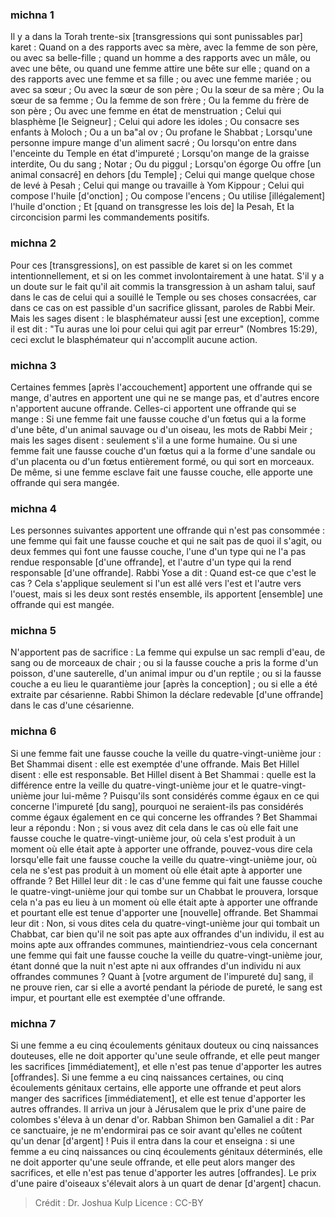 
### michna 1
Il y a dans la Torah trente-six [transgressions qui sont punissables par] karet : Quand on a des rapports avec sa mère, avec la femme de son père, ou avec sa belle-fille ; quand un homme a des rapports avec un mâle, ou avec une bête, ou quand une femme attire une bête sur elle ; quand on a des rapports avec une femme et sa fille ; ou avec une femme mariée ; ou avec sa sœur ; Ou avec la sœur de son père ; Ou la sœur de sa mère ; Ou la sœur de sa femme ; Ou la femme de son frère ; Ou la femme du frère de son père ; Ou avec une femme en état de menstruation ; Celui qui blasphème [le Seigneur] ; Celui qui adore les idoles ; Ou consacre ses enfants à Moloch ; Ou a un ba"al ov ; Ou profane le Shabbat ; Lorsqu'une personne impure mange d'un aliment sacré ; Ou lorsqu'on entre dans l'enceinte du Temple en état d'impureté ; Lorsqu'on mange de la graisse interdite, Ou du sang ; Notar ; Ou du piggul ; Lorsqu'on égorge Ou offre [un animal consacré] en dehors [du Temple] ; Celui qui mange quelque chose de levé à Pesah ; Celui qui mange ou travaille à Yom Kippour ; Celui qui compose l'huile [d'onction] ; Ou compose l'encens ; Ou utilise [illégalement] l'huile d'onction ; Et [quand on transgresse les lois de] la Pesah, Et la circoncision parmi les commandements positifs.

### michna 2
Pour ces [transgressions], on est passible de karet si on les commet intentionnellement, et si on les commet involontairement à une hatat. S'il y a un doute sur le fait qu'il ait commis la transgression à un asham talui, sauf dans le cas de celui qui a souillé le Temple ou ses choses consacrées, car dans ce cas on est passible d'un sacrifice glissant, paroles de Rabbi Meir. Mais les sages disent : le blasphémateur aussi [est une exception], comme il est dit : "Tu auras une loi pour celui qui agit par erreur" (Nombres 15:29), ceci exclut le blasphémateur qui n'accomplit aucune action.

### michna 3
Certaines femmes [après l'accouchement] apportent une offrande qui se mange, d'autres en apportent une qui ne se mange pas, et d'autres encore n'apportent aucune offrande. Celles-ci apportent une offrande qui se mange : Si une femme fait une fausse couche d'un fœtus qui a la forme d'une bête, d'un animal sauvage ou d'un oiseau, les mots de Rabbi Meir ; mais les sages disent : seulement s'il a une forme humaine. Ou si une femme fait une fausse couche d'un fœtus qui a la forme d'une sandale ou d'un placenta ou d'un fœtus entièrement formé, ou qui sort en morceaux. De même, si une femme esclave fait une fausse couche, elle apporte une offrande qui sera mangée.

### michna 4
Les personnes suivantes apportent une offrande qui n'est pas consommée : une femme qui fait une fausse couche et qui ne sait pas de quoi il s'agit, ou deux femmes qui font une fausse couche, l'une d'un type qui ne l'a pas rendue responsable [d'une offrande], et l'autre d'un type qui la rend responsable [d'une offrande]. Rabbi Yose a dit : Quand est-ce que c'est le cas ? Cela s'applique seulement si l'un est allé vers l'est et l'autre vers l'ouest, mais si les deux sont restés ensemble, ils apportent [ensemble] une offrande qui est mangée.

### michna 5
N'apportent pas de sacrifice : La femme qui expulse un sac rempli d'eau, de sang ou de morceaux de chair ; ou si la fausse couche a pris la forme d'un poisson, d'une sauterelle, d'un animal impur ou d'un reptile ; ou si la fausse couche a eu lieu le quarantième jour [après la conception] ; ou si elle a été extraite par césarienne. Rabbi Shimon la déclare redevable [d'une offrande] dans le cas d'une césarienne.

### michna 6
Si une femme fait une fausse couche la veille du quatre-vingt-unième jour : Bet Shammai disent : elle est exemptée d'une offrande. Mais Bet Hillel disent : elle est responsable. Bet Hillel disent à Bet Shammai : quelle est la différence entre la veille du quatre-vingt-unième jour et le quatre-vingt-unième jour lui-même ? Puisqu'ils sont considérés comme égaux en ce qui concerne l'impureté [du sang], pourquoi ne seraient-ils pas considérés comme égaux également en ce qui concerne les offrandes ? Bet Shammai leur a répondu : Non ; si vous avez dit cela dans le cas où elle fait une fausse couche le quatre-vingt-unième jour, où cela s'est produit à un moment où elle était apte à apporter une offrande, pouvez-vous dire cela lorsqu'elle fait une fausse couche la veille du quatre-vingt-unième jour, où cela ne s'est pas produit à un moment où elle était apte à apporter une offrande ? Bet Hillel leur dit : le cas d'une femme qui fait une fausse couche le quatre-vingt-unième jour qui tombe sur un Chabbat le prouvera, lorsque cela n'a pas eu lieu à un moment où elle était apte à apporter une offrande et pourtant elle est tenue d'apporter une [nouvelle] offrande. Bet Shammai leur dit : Non, si vous dites cela du quatre-vingt-unième jour qui tombait un Chabbat, car bien qu'il ne soit pas apte aux offrandes d'un individu, il est au moins apte aux offrandes communes, maintiendriez-vous cela concernant une femme qui fait une fausse couche la veille du quatre-vingt-unième jour, étant donné que la nuit n'est apte ni aux offrandes d'un individu ni aux offrandes communes ? Quant à [votre argument de l'impureté du] sang, il ne prouve rien, car si elle a avorté pendant la période de pureté, le sang est impur, et pourtant elle est exemptée d'une offrande.

### michna 7
Si une femme a eu cinq écoulements génitaux douteux ou cinq naissances douteuses, elle ne doit apporter qu'une seule offrande, et elle peut manger les sacrifices [immédiatement], et elle n'est pas tenue d'apporter les autres [offrandes]. Si une femme a eu cinq naissances certaines, ou cinq écoulements génitaux certains, elle apporte une offrande et peut alors manger des sacrifices [immédiatement], et elle est tenue d'apporter les autres offrandes. Il arriva un jour à Jérusalem que le prix d'une paire de colombes s'éleva à un denar d'or.  Rabban Shimon ben Gamaliel a dit : Par ce sanctuaire, je ne m'endormirai pas ce soir avant qu'elles ne coûtent qu'un denar [d'argent] ! Puis il entra dans la cour et enseigna : si une femme a eu cinq naissances ou cinq écoulements génitaux déterminés, elle ne doit apporter qu'une seule offrande, et elle peut alors manger des sacrifices, et elle n'est pas tenue d'apporter les autres [offrandes]. Le prix d'une paire d'oiseaux s'élevait alors à un quart de denar [d'argent] chacun.

>Crédit : Dr. Joshua Kulp
>Licence : CC-BY